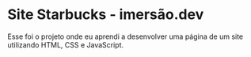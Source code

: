 # Site Starbucks - imersão.dev

Esse foi o projeto onde eu aprendi a desenvolver uma página de um site utilizando HTML, CSS e JavaScript.
